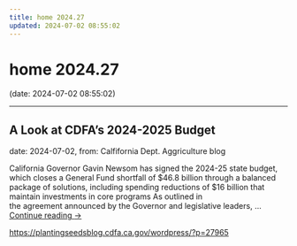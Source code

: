 ```yaml
---
title: home 2024.27
updated: 2024-07-02 08:55:02
---
```


# home 2024.27

(date: 2024-07-02 08:55:02)

---

## A Look at CDFA’s 2024-2025 Budget

date: 2024-07-02, from: Calfifornia Dept. Aggriculture blog

California Governor Gavin Newsom has signed the 2024-25 state budget, which closes a General Fund shortfall of $46.8 billion through a balanced package of solutions, including spending reductions of $16 billion that maintain investments in core programs As outlined in the&#160;agreement&#160;announced by the Governor and legislative leaders, &#8230; <a href="https://plantingseedsblog.cdfa.ca.gov/wordpress/?p=27965">Continue reading <span class="meta-nav">&#8594;</span></a> 

<https://plantingseedsblog.cdfa.ca.gov/wordpress/?p=27965>

